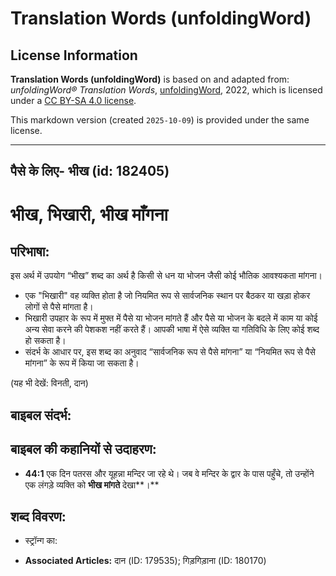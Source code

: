 # Translation Words (unfoldingWord)

## License Information

**Translation Words (unfoldingWord)** is based on and adapted from: _unfoldingWord® Translation Words_, [unfoldingWord](https://unfoldingword.org/utw), 2022, which is licensed under a [CC BY-SA 4.0 license](https://creativecommons.org/licenses/by-sa/4.0/legalcode.en).

This markdown version (created `2025-10-09`) is provided under the same license.



--------------------------------

## पैसे के लिए- भीख (id: 182405)

भीख, भिखारी, भीख माँगना
=======================

परिभाषा:
--------

इस अर्थ में उपयोग “भीख” शब्द का अर्थ है किसी से धन या भोजन जैसी कोई भौतिक आवश्यकता मांगना।

* एक "भिखारी" वह व्यक्ति होता है जो नियमित रूप से सार्वजनिक स्थान पर बैठकर या खड़ा होकर लोगों से पैसे मांगता है।
* भिखारी उपहार के रूप में मुफ्त में पैसे या भोजन मांगते हैं और पैसे या भोजन के बदले में काम या कोई अन्य सेवा करने की पेशकश नहीं करते हैं। आपकी भाषा में ऐसे व्यक्ति या गतिविधि के लिए कोई शब्द हो सकता है।
* संदर्भ के आधार पर, इस शब्द का अनुवाद “सार्वजनिक रूप से पैसे मांगना” या “नियमित रूप से पैसे मांगना” के रूप में किया जा सकता है।

(यह भी देखें: विनती, दान)

बाइबल संदर्भ:
-------------

बाइबल की कहानियों से उदाहरण:
----------------------------

* **44:1** एक दिन पतरस और यूहन्ना मन्दिर जा रहे थे। जब वे मन्दिर के द्वार के पास पहुँचे, तो उन्होंने एक लंगड़े व्यक्ति को **भीख मांगते** देखा**।**

शब्द विवरण:
-----------

* स्ट्रॉन्ग का:

* **Associated Articles:** दान (ID: 179535); गिड़गिड़ाना (ID: 180170)


